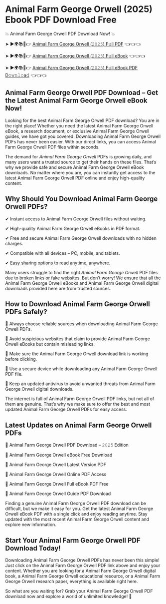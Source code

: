 # Animal Farm George Orwell (2025) Ebook PDF Download Free

💥 Animal Farm George Orwell PDF Download Now! 💥

➤ ►🌍📚📱👉 [Animal Farm George Orwell (𝟸𝟶𝟸𝟻) F𝚞ll PDF](https://getpdf.xyz/animal-farm-george-orwell) 👈👈👈


➤ ►🌍📚📱👉 [Animal Farm George Orwell (𝟸𝟶𝟸𝟻) F𝚞ll eBook](https://getpdf.xyz/animal-farm-george-orwell) 👈👈👈


➤ ►🌍📚📱👉 [Animal Farm George Orwell (𝟸𝟶𝟸𝟻) F𝚞ll eBook PDF D𝚘𝚠𝚗𝚕𝚘a𝚍](https://getpdf.xyz/animal-farm-george-orwell) 👈👈👈


## Animal Farm George Orwell PDF Download – Get the Latest Animal Farm George Orwell eBook Now!

Looking for the best Animal Farm George Orwell PDF download? You are in the right place! Whether you need the latest Animal Farm George Orwell eBook, a research document, or exclusive Animal Farm George Orwell guides, we have got you covered. Downloading Animal Farm George Orwell PDFs has never been easier. With our direct links, you can access Animal Farm George Orwell PDF files within seconds.

The demand for *Animal Farm George Orwell* PDFs is growing daily, and many users want a trusted source to get their hands on these files. That’s why we provide safe and secure Animal Farm George Orwell eBook downloads. No matter where you are, you can instantly get access to the latest Animal Farm George Orwell PDF online and enjoy high-quality content.

## Why Should You Download Animal Farm George Orwell PDFs?

✔ Instant access to Animal Farm George Orwell files without waiting.

✔ High-quality Animal Farm George Orwell eBooks in PDF format.

✔ Free and secure Animal Farm George Orwell downloads with no hidden charges.

✔ Compatible with all devices – PC, mobile, and tablets.

✔ Easy sharing options to read anytime, anywhere.

Many users struggle to find the right *Animal Farm George Orwell* PDF files due to broken links or fake websites. But don’t worry! We ensure that all the Animal Farm George Orwell eBooks and Animal Farm George Orwell digital downloads provided here are from trusted sources.

## How to Download Animal Farm George Orwell PDFs Safely?

📌 Always choose reliable sources when downloading Animal Farm George Orwell PDFs.

📌 Avoid suspicious websites that claim to provide Animal Farm George Orwell eBooks but contain misleading links.

📌 Make sure the Animal Farm George Orwell download link is working before clicking.

📌 Use a secure device while downloading any Animal Farm George Orwell PDF file.

📌 Keep an updated antivirus to avoid unwanted threats from Animal Farm George Orwell digital downloads.

The internet is full of Animal Farm George Orwell PDF links, but not all of them are genuine. That’s why we make sure to offer the best and most updated Animal Farm George Orwell PDFs for easy access.

## Latest Updates on Animal Farm George Orwell PDFs

🔹 Animal Farm George Orwell PDF Download – 𝟸𝟶𝟸𝟻 Edition

🔹 Animal Farm George Orwell eBook Free Download

🔹 Animal Farm George Orwell Latest Version PDF

🔹 Animal Farm George Orwell Online PDF Access

🔹 Animal Farm George Orwell Full eBook PDF Free

🔹 Animal Farm George Orwell Guide PDF Download

Finding a genuine Animal Farm George Orwell PDF download can be difficult, but we make it easy for you. Get the latest Animal Farm George Orwell eBook PDF with a single click and enjoy reading anytime. Stay updated with the most recent Animal Farm George Orwell content and explore new information.

## Start Your Animal Farm George Orwell PDF Download Today!

Downloading Animal Farm George Orwell PDFs has never been this simple! Just click on the Animal Farm George Orwell PDF link above and enjoy your content. Whether you are looking for a Animal Farm George Orwell digital book, a Animal Farm George Orwell educational resource, or a Animal Farm George Orwell research paper, everything is available right here.

So what are you waiting for? Grab your Animal Farm George Orwell PDF download now and explore a world of unlimited knowledge! 🚀